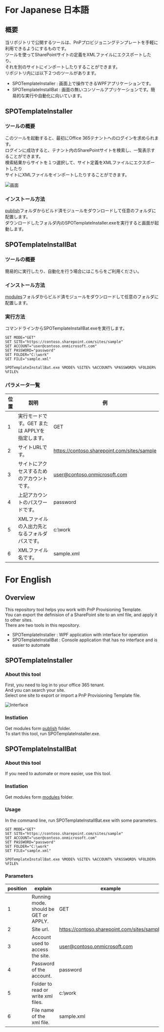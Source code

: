 # For Japanese 日本語

## 概要
当リポジトリで公開するツールは、PnPプロビジョニングテンプレートを手軽に利用できるようにするものです。  
ツールを使ってSharePointサイトの定義をXMLファイルにエクスポートしたり、  
それを別のサイトにインポートしたりすることができます。  
リポジトリ内には以下２つのツールがあります。
  - SPOTemplateInstaller : 画面上で操作できるWPFアプリケーションです。
  - SPOTemplateInstallBat : 画面の無いコンソールアプリケーションです。簡易的な実行や自動化に向いています。

## SPOTemplateInstaller

### ツールの概要

このツールを起動すると、最初にOffice 365テナントへのログインを求められます。  
ログインに成功すると、テナント内のSharePointサイトを検索し、一覧表示することができます。  
検索結果からサイトを１つ選択して、サイト定義をXMLファイルにエクスポートしたり  
サイトにXMLファイルをインポートしたりすることができます。  
  
![画面](https://cdn-ak.f.st-hatena.com/images/fotolife/m/micknabewata/20190217/20190217174310.png)
  
### インストール方法

[publish](https://github.com/MickNabewata/SPOTemplateInstaller/tree/master/SPOTemplateInstaller/modules)フォルダからビルド済モジュールをダウンロードして任意のフォルダに配置します。  
ダウンロードしたフォルダ内のSPOTemplateInstaller.exeを実行すると画面が起動します。

## SPOTemplateInstallBat

### ツールの概要

簡易的に実行したり、自動化を行う場合にはこちらをご利用ください。  

### インストール方法

[modules](https://github.com/MickNabewata/SPOTemplateInstaller/tree/master/SPOTemplateInstallBat/modules)フォルダからビルド済モジュールをダウンロードして任意のフォルダに配置します。

### 実行方法

コマンドラインからSPOTemplateInstallBat.exeを実行します。
  
    SET MODE="GET"
    SET SITE="https://contoso.sharepoint.com/sites/sample"
    SET ACCOUNT="user@contoso.onmicrosoft.com"
    SET PASSWORD="password"
    SET FOLDER="C:\work"
    SET FILE="sample.xml"
    
    SPOTemplateInstallBat.exe %MODE% %SITE% %ACCOUNT% %PASSWORD% %FOLDER% %FILE%

### パラメータ一覧

| 位置 | 説明 | 例 |
----|---- | ----
| 1 | 実行モードです。GET または APPLYを指定します。 | GET |
| 2 | サイトURLです。 | https://contoso.sharepoint.com/sites/sample |
| 3 | サイトにアクセスするためのアカウントです。 | user@contoso.onmicrosoft.com |
| 4 | 上記アカウントのパスワードです。 | password |
| 5 | XMLファイルの入出力先となるフォルダパスです。 | c:\work |
| 6 | XMLファイル名です。 | sample.xml |

# For English

## Overview
This repository tool helps you work with PnP Provisioning Template.  
You can export the definision of a SharePoint site to an xml file, and apply it to other sites.  
There are two tools in this repository.
 - SPOTemplateInstaller : WPF application with interface for operation
 - SPOTemplateInstallBat : Console application that has no interface and is easier to automate

## SPOTemplateInstaller

### About this tool

First, you need to log in to your office 365 tenant.  
And you can search your site.  
Select one site to export or import a PnP Provisioning Template file.  
  
![Interface](https://cdn-ak.f.st-hatena.com/images/fotolife/m/micknabewata/20190217/20190217174310.png)
  
### Instlation

Get modules form [publish](https://github.com/MickNabewata/SPOTemplateInstaller/tree/master/SPOTemplateInstaller/modules) folder.  
To start this tool, run SPOTemplateInstaller.exe.

## SPOTemplateInstallBat

### About this tool

If you need to automate or more easier, use this tool.  

### Instlation

Get modules form [modules](https://github.com/MickNabewata/SPOTemplateInstaller/tree/master/SPOTemplateInstallBat/modules) folder.

### Usage

In the command line, run SPOTemplateInstallBat.exe with some parameters.  
  
    SET MODE="GET"
    SET SITE="https://contoso.sharepoint.com/sites/sample"
    SET ACCOUNT="user@contoso.onmicrosoft.com"
    SET PASSWORD="password"
    SET FOLDER="C:\work"
    SET FILE="sample.xml"
    
    SPOTemplateInstallBat.exe %MODE% %SITE% %ACCOUNT% %PASSWORD% %FOLDER% %FILE%

### Parameters

| position | explain | example |
----|---- | ----
| 1 | Running mode. should be GET or APPLY. | GET |
| 2 | Site url. | https://contoso.sharepoint.com/sites/sample |
| 3 | Account used to access the site. | user@contoso.onmicrosoft.com |
| 4 | Password of the account. | password |
| 5 | Folder to read or write xml files. | c:\work |
| 6 | File name of the xml file. | sample.xml |
